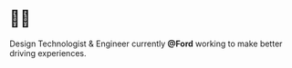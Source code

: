 # 👨‍🚀

Design Technologist & Engineer currently **@Ford** working to make better driving experiences. 
